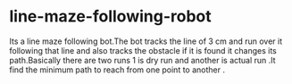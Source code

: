 # line-maze-following-robot
Its a line maze following bot.The bot tracks the line of 3 cm and run over it following that line and also tracks the obstacle if it is found it changes its path.Basically there are two runs 1 is dry run and another is actual run .It find the minimum path to reach from one point to another .

